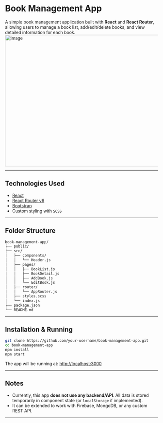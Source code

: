 # Book Management App

A simple book management application built with **React** and **React Router**, allowing users to manage a book list, add/edit/delete books, and view detailed information for each book.
<img width="692" height="432" alt="image" src="https://github.com/user-attachments/assets/c58f158c-aab5-4b18-9d75-4082412fe1e8" />

---

## Technologies Used

- [React](https://reactjs.org/)
- [React Router v6](https://reactrouter.com/en/main)
- [Bootstrap](https://getbootstrap.com/)
- Custom styling with `SCSS`

---

## Folder Structure

```bash
book-management-app/
├── public/
├── src/
│   ├── components/
│   │   └── Header.js
│   ├── pages/
│   │   ├── BookList.js
│   │   ├── BookDetail.js
│   │   ├── AddBook.js
│   │   └── EditBook.js
│   ├── router/
│   │   └── AppRouter.js
│   ├── styles.scss
│   └── index.js
├── package.json
└── README.md
```

---

## Installation & Running

```bash
git clone https://github.com/your-username/book-management-app.git
cd book-management-app
npm install
npm start
```

The app will be running at: [http://localhost:3000](http://localhost:3000)

---

## Notes

- Currently, this app **does not use any backend/API**. All data is stored temporarily in component state (or `localStorage` if implemented).
- It can be extended to work with Firebase, MongoDB, or any custom REST API.

---


